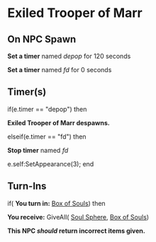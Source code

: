 # Exiled Trooper of Marr
## On NPC Spawn

**Set a timer** named *depop* for 120 seconds

**Set a timer** named *fd* for 0 seconds

## Timer(s)

if(e.timer == "depop") then


**Exiled Trooper of Marr despawns.**

elseif(e.timer == "fd") then


**Stop timer** named *fd*


e.self:SetAppearance(3); 
end

## Turn-Ins





if( **You turn in:** [Box of Souls](/item/29281)) then


 **You receive:** GiveAll( [Soul Sphere](/item/29292), [Box of Souls](/item/29281)) 

**This NPC *should* return incorrect items given.**
